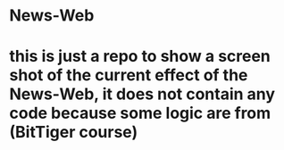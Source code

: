 # News-Web

# this is just a repo to show a screen shot of the current effect of the News-Web, it does not contain any code because some logic are from (BitTiger course)

